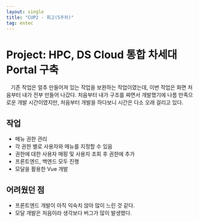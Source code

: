 ```yaml
---
layout: single
title: "CUP2 - 회고(5주차)"
tag: entec
---
```


# Project: HPC, DS Cloud 통합 차세대 Portal 구축

&nbsp;&nbsp; 기존 작업은 얼추 만들어져 있는 작업을 보완하는 작업이였는데, 이번 작업은 화면 처음부터 내가 전부 만들어 나갔다.
처음부터 내가 구조를 짜면서 개발했기에 나름 만족으로운 개발 시간이였지만, 처음부터 개발을 하다보니 시간은 다소 오래 걸리고 있다.

## 작업
- 메뉴 권한 관리
- 각 권한 별로 사용자와 메뉴를 지정할 수 있음
- 권한에 대한 사용자 매핑 및 사용자 조회 후 권한에 추가
- 프론트엔드, 백엔드 모두 진행
- 모달을 활용한 Vue 개발

## 어려웠던 점

- 프론트엔드 개발이 아직 익숙치 않아 많이 느린 것 같다.
- 모달 개발은 처음이라 생각보다 버그가 많이 발생했다.
